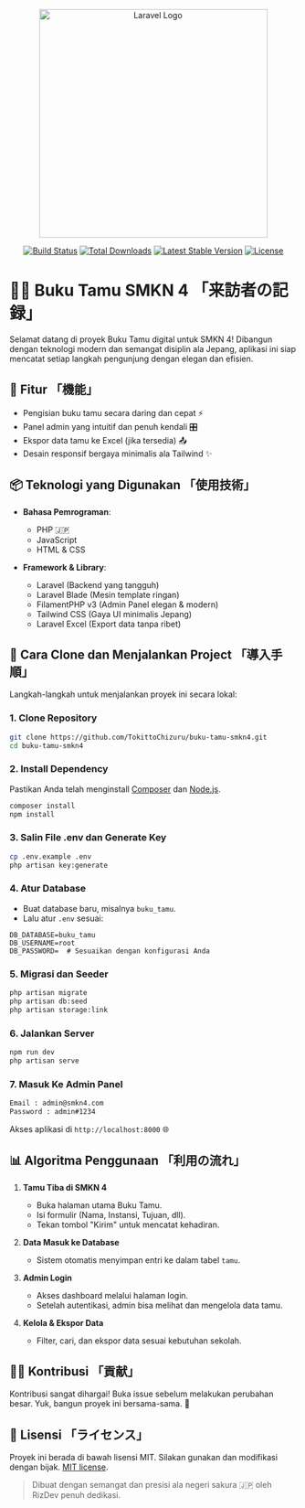 <p align="center"><a href="https://laravel.com" target="_blank"><img src="https://raw.githubusercontent.com/laravel/art/master/logo-lockup/5%20SVG/2%20CMYK/1%20Full%20Color/laravel-logolockup-cmyk-red.svg" width="400" alt="Laravel Logo"></a></p>

<p align="center">
<a href="https://github.com/laravel/framework/actions"><img src="https://github.com/laravel/framework/workflows/tests/badge.svg" alt="Build Status"></a>
<a href="https://packagist.org/packages/laravel/framework"><img src="https://img.shields.io/packagist/dt/laravel/framework" alt="Total Downloads"></a>
<a href="https://packagist.org/packages/laravel/framework"><img src="https://img.shields.io/packagist/v/laravel/framework" alt="Latest Stable Version"></a>
<a href="https://packagist.org/packages/laravel/framework"><img src="https://img.shields.io/packagist/l/laravel/framework" alt="License"></a>
</p>

# 📖✨ Buku Tamu SMKN 4 「来訪者の記録」

Selamat datang di proyek Buku Tamu digital untuk SMKN 4! Dibangun dengan teknologi modern dan semangat disiplin ala Jepang, aplikasi ini siap mencatat setiap langkah pengunjung dengan elegan dan efisien.

## 🔧 Fitur 「機能」

* Pengisian buku tamu secara daring dan cepat ⚡
* Panel admin yang intuitif dan penuh kendali 🎛️
* Ekspor data tamu ke Excel (jika tersedia) 📤
* Desain responsif bergaya minimalis ala Tailwind ✨

## 📦 Teknologi yang Digunakan 「使用技術」

* **Bahasa Pemrograman**:

  * PHP 🇯🇵
  * JavaScript
  * HTML & CSS

* **Framework & Library**:

  * Laravel (Backend yang tangguh)
  * Laravel Blade (Mesin template ringan)
  * FilamentPHP v3 (Admin Panel elegan & modern)
  * Tailwind CSS (Gaya UI minimalis Jepang)
  * Laravel Excel (Export data tanpa ribet)

## 🚀 Cara Clone dan Menjalankan Project 「導入手順」

Langkah-langkah untuk menjalankan proyek ini secara lokal:

### 1. Clone Repository

```bash
git clone https://github.com/TokittoChizuru/buku-tamu-smkn4.git
cd buku-tamu-smkn4
```

### 2. Install Dependency

Pastikan Anda telah menginstall [Composer](https://getcomposer.org/) dan [Node.js](https://nodejs.org/).

```bash
composer install
npm install
```

### 3. Salin File .env dan Generate Key

```bash
cp .env.example .env
php artisan key:generate
```

### 4. Atur Database

* Buat database baru, misalnya `buku_tamu`.
* Lalu atur `.env` sesuai:

```
DB_DATABASE=buku_tamu
DB_USERNAME=root
DB_PASSWORD=  # Sesuaikan dengan konfigurasi Anda
```

### 5. Migrasi dan Seeder

```bash
php artisan migrate
php artisan db:seed
php artisan storage:link
```

### 6. Jalankan Server

```bash
npm run dev
php artisan serve
```

### 7. Masuk Ke Admin Panel

```bash
Email : admin@smkn4.com
Password : admin#1234
```

Akses aplikasi di `http://localhost:8000` 🌐

## 📊 Algoritma Penggunaan 「利用の流れ」

1. **Tamu Tiba di SMKN 4**

   * Buka halaman utama Buku Tamu.
   * Isi formulir (Nama, Instansi, Tujuan, dll).
   * Tekan tombol "Kirim" untuk mencatat kehadiran.

2. **Data Masuk ke Database**

   * Sistem otomatis menyimpan entri ke dalam tabel `tamu`.

3. **Admin Login**

   * Akses dashboard melalui halaman login.
   * Setelah autentikasi, admin bisa melihat dan mengelola data tamu.

4. **Kelola & Ekspor Data**

   * Filter, cari, dan ekspor data sesuai kebutuhan sekolah.

## 🧑‍💻 Kontribusi 「貢献」

Kontribusi sangat dihargai! Buka issue sebelum melakukan perubahan besar. Yuk, bangun proyek ini bersama-sama. 💪

## 📄 Lisensi 「ライセンス」

Proyek ini berada di bawah lisensi MIT. Silakan gunakan dan modifikasi dengan bijak. [MIT license](https://opensource.org/licenses/MIT).

> Dibuat dengan semangat dan presisi ala negeri sakura 🇯🇵 oleh RizDev penuh dedikasi.
